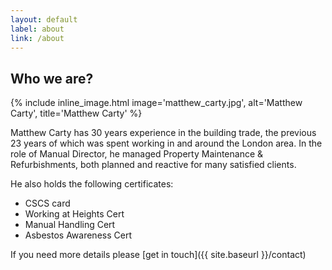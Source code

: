 ```yaml
---
layout: default
label: about
link: /about
---
```

## Who we are?

{% include inline_image.html image='matthew_carty.jpg', alt='Matthew Carty', title='Matthew Carty' %}

Matthew Carty has 30 years experience in the building trade, the previous 23 years of which was spent working in and around the London area. In the role of Manual Director, he managed Property Maintenance & Refurbishments, both planned and reactive for many satisfied clients.

He also holds the following certificates:

- CSCS card
- Working at Heights Cert
- Manual Handling Cert
- Asbestos Awareness Cert

If you need more details please [get in touch]({{ site.baseurl }}/contact)
